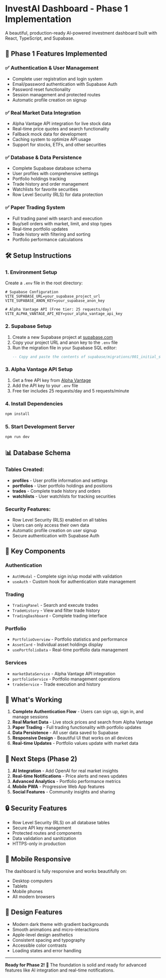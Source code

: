 # InvestAI Dashboard - Phase 1 Implementation

A beautiful, production-ready AI-powered investment dashboard built with React, TypeScript, and Supabase.

## 🚀 Phase 1 Features Implemented

### ✅ **Authentication & User Management**
- Complete user registration and login system
- Email/password authentication with Supabase Auth
- Password reset functionality
- Session management and protected routes
- Automatic profile creation on signup

### ✅ **Real Market Data Integration**
- Alpha Vantage API integration for live stock data
- Real-time price quotes and search functionality
- Fallback mock data for development
- Caching system to optimize API usage
- Support for stocks, ETFs, and other securities

### ✅ **Database & Data Persistence**
- Complete Supabase database schema
- User profiles with comprehensive settings
- Portfolio holdings tracking
- Trade history and order management
- Watchlists for favorite securities
- Row Level Security (RLS) for data protection

### ✅ **Paper Trading System**
- Full trading panel with search and execution
- Buy/sell orders with market, limit, and stop types
- Real-time portfolio updates
- Trade history with filtering and sorting
- Portfolio performance calculations

## 🛠️ Setup Instructions

### 1. Environment Setup

Create a `.env` file in the root directory:

```env
# Supabase Configuration
VITE_SUPABASE_URL=your_supabase_project_url
VITE_SUPABASE_ANON_KEY=your_supabase_anon_key

# Alpha Vantage API (Free tier: 25 requests/day)
VITE_ALPHA_VANTAGE_API_KEY=your_alpha_vantage_api_key
```

### 2. Supabase Setup

1. Create a new Supabase project at [supabase.com](https://supabase.com)
2. Copy your project URL and anon key to the `.env` file
3. Run the migration file in your Supabase SQL editor:
   ```sql
   -- Copy and paste the contents of supabase/migrations/001_initial_schema.sql
   ```

### 3. Alpha Vantage API Setup

1. Get a free API key from [Alpha Vantage](https://www.alphavantage.co/support/#api-key)
2. Add the API key to your `.env` file
3. Free tier includes 25 requests/day and 5 requests/minute

### 4. Install Dependencies

```bash
npm install
```

### 5. Start Development Server

```bash
npm run dev
```

## 📊 Database Schema

### Tables Created:
- **profiles** - User profile information and settings
- **portfolios** - User portfolio holdings and positions
- **trades** - Complete trade history and orders
- **watchlists** - User watchlists for tracking securities

### Security Features:
- Row Level Security (RLS) enabled on all tables
- Users can only access their own data
- Automatic profile creation on user signup
- Secure authentication with Supabase Auth

## 🔧 Key Components

### Authentication
- `AuthModal` - Complete sign in/up modal with validation
- `useAuth` - Custom hook for authentication state management

### Trading
- `TradingPanel` - Search and execute trades
- `TradeHistory` - View and filter trade history
- `TradingDashboard` - Complete trading interface

### Portfolio
- `PortfolioOverview` - Portfolio statistics and performance
- `AssetCard` - Individual asset holdings display
- `usePortfolioData` - Real-time portfolio data management

### Services
- `marketDataService` - Alpha Vantage API integration
- `portfolioService` - Portfolio management operations
- `tradeService` - Trade execution and history

## 🎯 What's Working

1. **Complete Authentication Flow** - Users can sign up, sign in, and manage sessions
2. **Real Market Data** - Live stock prices and search from Alpha Vantage
3. **Paper Trading** - Full trading functionality with portfolio updates
4. **Data Persistence** - All user data saved to Supabase
5. **Responsive Design** - Beautiful UI that works on all devices
6. **Real-time Updates** - Portfolio values update with market data

## 🚀 Next Steps (Phase 2)

1. **AI Integration** - Add OpenAI for real market insights
2. **Real-time Notifications** - Price alerts and news updates
3. **Advanced Analytics** - Portfolio performance metrics
4. **Mobile PWA** - Progressive Web App features
5. **Social Features** - Community insights and sharing

## 🔒 Security Features

- Row Level Security (RLS) on all database tables
- Secure API key management
- Protected routes and components
- Data validation and sanitization
- HTTPS-only in production

## 📱 Mobile Responsive

The dashboard is fully responsive and works beautifully on:
- Desktop computers
- Tablets
- Mobile phones
- All modern browsers

## 🎨 Design Features

- Modern dark theme with gradient backgrounds
- Smooth animations and micro-interactions
- Apple-level design aesthetics
- Consistent spacing and typography
- Accessible color contrasts
- Loading states and error handling

---

**Ready for Phase 2!** 🚀 The foundation is solid and ready for advanced features like AI integration and real-time notifications.